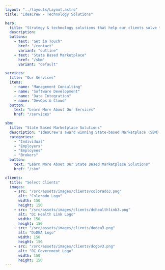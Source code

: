 ```yaml
---
layout: "../layouts/Layout.astro"
title: "IdeaCrew - Technology Solutions"

hero:
  title: "Strategy & technology solutions that help our clients solve their most important challenges"
  description:
  buttons:
    - text: "Get in Touch"
      href: "/contact"
      variant: "outline"
    - text: "State Based Marketplace"
      href: "/sbm"
      variant: "default"

services:
  title: "Our Services"
  items:
    - name: "Management Consulting"
    - name: "Software Development"
    - name: "Data Integration"
    - name: "DevOps & Cloud"
  button:
    text: "Learn More About Our Services"
    href: "/services"

sbm:
  title: "State Based Marketplace Solutions"
  description: "IdeaCrew's award winning State-based Marketplace (SBM) platform is a cloud-based, complete end-to-end ACA-compliant solution for states, employers, employees and individuals to sponsor, shop and enroll in health insurance and other benefits. Our platform's modular, flexible design supports different marketplace needs from Individuals to small business to large group enrollments."
  categories:
    - "Individual"
    - "Employers"
    - "Employees"
    - "Brokers"
  button:
    text: "Learn More About Our State Based Marketplace Solutions"
    href: "/sbm"

clients:
  title: "Select Clients"
  images:
    - src: "/src/assets/images/clients/colorado3.png"
      alt: "Colorado Logo"
      width: 150
      height: 150
    - src: "/src/assets/images/clients/dchealthlink3.png"
      alt: "DC Health Link Logo"
      width: 150
      height: 150
    - src: "/src/assets/images/clients/dodea3.png"
      alt: "DoDEA Logo"
      width: 150
      height: 150
    - src: "/src/assets/images/clients/dcgov3.png"
      alt: "DC Government Logo"
      width: 150
      height: 150
---
```

